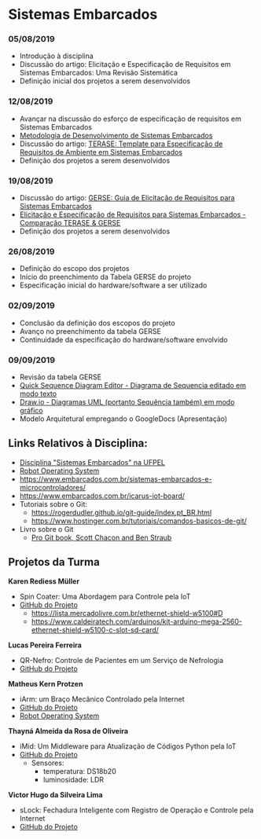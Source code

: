 
# Sistemas Embarcados

### 05/08/2019
* Introdução à disciplina
* Discussão do artigo: Elicitação e Especificação de Requisitos em Sistemas Embarcados: Uma Revisão Sistemática
* Definição inicial dos projetos a serem desenvolvidos

### 12/08/2019
* Avançar na discussão do esforço de especificação de requisitos em Sistemas Embarcados
* [Metodologia de Desenvolvimento de Sistemas Embarcados](https://pt.slideshare.net/AlexandreAugustoGiron/metodologias-de-desenvolvimento-de-sistemas-embarcados)
* Discussão do artigo: [TERASE: Template para Especificação de Requisitos de Ambiente em Sistemas Embarcados](http://wer.inf.puc-rio.br/WERpapers/artigos/artigos_WER10/martins.pdf)
* Definição dos projetos a serem desenvolvidos

### 19/08/2019
* Discussão do artigo: [GERSE: Guia de Elicitação de Requisitos para Sistemas Embarcados](http://www.inf.puc-rio.br/wer/WERpapers/artigos/artigos_WER12/paper_3.pdf)
* [Elicitação e Especificação de Requisitos para Sistemas Embarcados - Comparação TERASE & GERSE](https://www.cin.ufpe.br/~in1020/previous/2016.2/docs/works/inicial/Work_Reinaldo.pdf)
* Definição dos projetos a serem desenvolvidos

### 26/08/2019
* Definição do escopo dos projetos
* Início do preenchimento da Tabela GERSE do projeto
* Especificação inicial do hardware/software a ser utilizado

### 02/09/2019
* Conclusão da definição dos escopos do projeto
* Avanço no preenchimento da tabela GERSE
* Continuidade da especificação do hardware/software envolvido

### 09/09/2019
* Revisão da tabela GERSE
* [Quick Sequence Diagram Editor - Diagrama de Sequencia editado em modo texto](https://sourceforge.net/projects/sdedit/)
* [Draw.io - Diagramas UML (portanto Sequência também) em modo gráfico](https://www.draw.io/)
* Modelo Arquitetural empregando o GoogleDocs (Apresentação)

## Links Relativos à Disciplina:

* [Disciplina "Sistemas Embarcados" na UFPEL](https://institucional.ufpel.edu.br/disciplinas/cod/1110070)
* [Robot Operating System](https://www.ros.org/)
* https://www.embarcados.com.br/sistemas-embarcados-e-microcontroladores/
* https://www.embarcados.com.br/icarus-iot-board/
* Tutoriais sobre o Git:
  * https://rogerdudler.github.io/git-guide/index.pt_BR.html
  * https://www.hostinger.com.br/tutoriais/comandos-basicos-de-git/
* Livro sobre o Git
  * [Pro Git book, Scott Chacon and Ben Straub](https://git-scm.com/book/pt-br/v2)


## Projetos da Turma

**Karen Rediess Müller**
* Spin Coater: Uma Abordagem para Controle pela IoT
* [GitHub do Projeto](https://github.com/KarencomK/SistemasEmbarcados)
  * https://lista.mercadolivre.com.br/ethernet-shield-w5100#D
  * https://www.caldeiratech.com/arduinos/kit-arduino-mega-2560-ethernet-shield-w5100-c-slot-sd-card/

**Lucas Pereira Ferreira**
* QR-Nefro: Controle de Pacientes em um Serviço de Nefrologia
* [GitHub do Projeto](https://github.com/lucaspeferreira/qr-nefro/issues/)

**Matheus Kern Protzen**
* iArm: um Braço Mecânico Controlado pela Internet
* [GitHub do Projeto](https://github.com/MatheusKProt/braco_mecanico)
* [Robot Operating System](https://www.ros.org/)

**Thayná Almeida da Rosa de Oliveira**
* iMid: Um Middleware para Atualização de Códigos Python pela IoT
* [GitHub do Projeto](https://github.com/euthayna/)
  * Sensores: 
    * temperatura: DS18b20 
    * luminosidade: LDR

**Victor Hugo da Silveira Lima**
* sLock: Fechadura Inteligente com Registro de Operação e Controle pela Internet
* [GitHub do Projeto](https://github.com/Victorhlima98/Fechadura_Inteligente)
